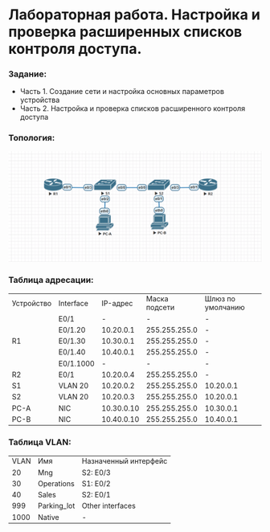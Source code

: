 #  Лабораторная работа. Настройка и проверка расширенных списков контроля доступа.


###  Задание:

+ Часть 1. Создание сети и настройка основных параметров устройства
+ Часть 2. Настройка и проверка списков расширенного контроля доступа



### Топология:

![](./imgs/tp.png)


### Таблица адресации:


<table>

<tr>
	<td>Устройство</td>
	<td>Interface</td>
	<td>IP-адрес</td>
	<td>Маска подсети</td>
	<td>Шлюз по умолчанию</td>
</tr>

<tr>
        <td rowspan="5">R1</td>
        <td>E0/1</td>
	  <td>-</td>
	  <td>-</td>
	  <td>-</td>
</tr>

<tr>
        <td>E0/1.20</td> 
	  <td>10.20.0.1</td>
	  <td>255.255.255.0</td>
	  <td>-</td>
</tr>

<tr>
        <td>E0/1.30</td> 
	  <td>10.30.0.1</td>
	  <td>255.255.255.0</td>
	  <td>-</td>
</tr>

<tr>
        <td>E0/1.40</td> 
	  <td>10.40.0.1</td>
	  <td>255.255.255.0</td>
	  <td>-</td>
</tr>

<tr>
        <td>E0/1.1000</td> 
	  <td>-</td>
	  <td>-</td>
	  <td>-</td>
</tr>

<tr>
        <td>R2</td>
        <td>E0/1</td>
	  <td>10.20.0.4</td>
	  <td>255.255.255.0</td>
	  <td>-</td>
</tr>

<tr>
        <td>S1</td>
        <td>VLAN 20</td>
	  <td>10.20.0.2</td>
	  <td>255.255.255.0</td>
	  <td>10.20.0.1</td>
</tr>

<tr>
        <td>S2</td>
        <td>VLAN 20</td>
	  <td>10.20.0.3</td>
	  <td>255.255.255.0</td>
	  <td>10.20.0.1</td>
</tr>


<tr>
        <td>PC-A</td>
        <td>NIC</td>
	  <td>10.30.0.10</td>
	  <td>255.255.255.0</td>
	  <td>10.30.0.1</td>
</tr>


<tr>
        <td>PC-B</td>
        <td>NIC</td>
	  <td>10.40.0.10</td>
	  <td>255.255.255.0</td>
	  <td>10.40.0.1</td>
</tr>


</table>


### Таблица VLAN: 

<table>

<tr>
	<td>VLAN</td>
	<td>Имя</td>
	<td>Назначенный интерфейс</td>
</tr>


<tr>
	<td>20</td>
	<td>Mng</td>
	<td>S2: E0/3</td>
</tr>

<tr>
	<td>30</td>
	<td>Operations</td>
	<td>S1: E0/2</td>
</tr>

<tr>
	<td>40</td>
	<td>Sales</td>
	<td>S2: E0/1</td>
</tr>


<tr>
	<td>999</td>
	<td>Parking_lot</td>
	<td>Other interfaces</td>
</tr>

<tr>
	<td>1000</td>
	<td>Native</td>
	<td>-</td>
</tr>


</table>